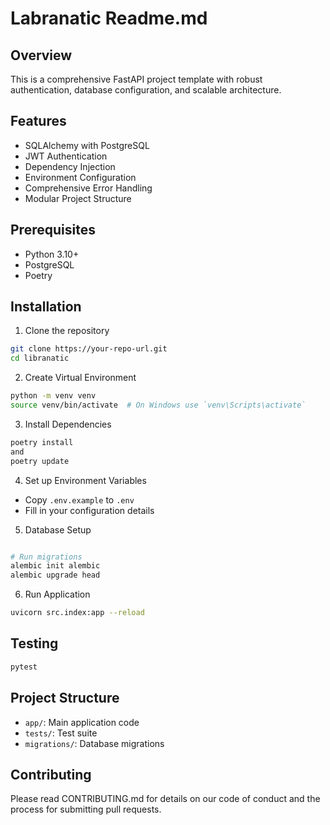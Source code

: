 # Labranatic Readme.md

## Overview

This is a comprehensive FastAPI project template with robust authentication, database configuration, and scalable architecture.

## Features

- SQLAlchemy with PostgreSQL
- JWT Authentication
- Dependency Injection
- Environment Configuration
- Comprehensive Error Handling
- Modular Project Structure

## Prerequisites

- Python 3.10+
- PostgreSQL
- Poetry

## Installation

1. Clone the repository

```bash
git clone https://your-repo-url.git
cd libranatic
```

2. Create Virtual Environment

```bash
python -m venv venv
source venv/bin/activate  # On Windows use `venv\Scripts\activate`
```

3. Install Dependencies

```bash
poetry install
and
poetry update
```

4. Set up Environment Variables

- Copy `.env.example` to `.env`
- Fill in your configuration details

5. Database Setup

```bash

# Run migrations
alembic init alembic
alembic upgrade head
```

6. Run Application

```bash
uvicorn src.index:app --reload
```

## Testing

```bash
pytest
```

## Project Structure

- `app/`: Main application code
- `tests/`: Test suite
- `migrations/`: Database migrations

## Contributing

Please read CONTRIBUTING.md for details on our code of conduct and the process for submitting pull requests.
